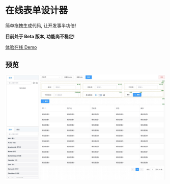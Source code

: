 # 在线表单设计器

简单拖拽生成代码, 让开发事半功倍!

**目前处于 Beta 版本, 功能尚不稳定!**

[体验在线 Demo](http://fb.util.city/)

## 预览
![](./docs/preview1.jpg)

